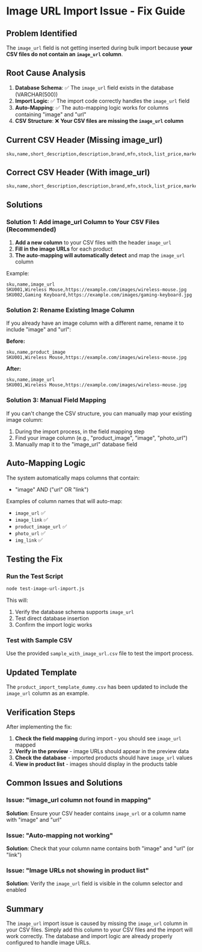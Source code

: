 # Image URL Import Issue - Fix Guide

## Problem Identified

The `image_url` field is not getting inserted during bulk import because **your CSV files do not contain an `image_url` column**.

## Root Cause Analysis

1. **Database Schema**: ✅ The `image_url` field exists in the database (VARCHAR(500))
2. **Import Logic**: ✅ The import code correctly handles the `image_url` field
3. **Auto-Mapping**: ✅ The auto-mapping logic works for columns containing "image" and "url"
4. **CSV Structure**: ❌ **Your CSV files are missing the `image_url` column**

## Current CSV Header (Missing image_url)
```
sku,name,short_description,description,brand,mfn,stock,list_price,market_price,vendor_cost,special_price,weight,length,width,height,google_category,vendor_category,store_category,vendor_subcategory_1,vendor_subcategory_2,vendor_subcategory_3,vendor_subcategory_4,store_subcategory_1,store_subcategory_2,store_subcategory_3,store_subcategory_4,published,featured,visibility,vendor_id,meta_title,meta_description,meta_keywords
```

## Correct CSV Header (With image_url)
```
sku,name,short_description,description,brand,mfn,stock,list_price,market_price,vendor_cost,special_price,weight,length,width,height,google_category,vendor_category,store_category,vendor_subcategory_1,vendor_subcategory_2,vendor_subcategory_3,vendor_subcategory_4,store_subcategory_1,store_subcategory_2,store_subcategory_3,store_subcategory_4,published,featured,visibility,vendor_id,meta_title,meta_description,meta_keywords,image_url
```

## Solutions

### Solution 1: Add image_url Column to Your CSV Files (Recommended)

1. **Add a new column** to your CSV files with the header `image_url`
2. **Fill in the image URLs** for each product
3. **The auto-mapping will automatically detect** and map the `image_url` column

Example:
```csv
sku,name,image_url
SKU001,Wireless Mouse,https://example.com/images/wireless-mouse.jpg
SKU002,Gaming Keyboard,https://example.com/images/gaming-keyboard.jpg
```

### Solution 2: Rename Existing Image Column

If you already have an image column with a different name, rename it to include "image" and "url":

**Before:**
```csv
sku,name,product_image
SKU001,Wireless Mouse,https://example.com/images/wireless-mouse.jpg
```

**After:**
```csv
sku,name,image_url
SKU001,Wireless Mouse,https://example.com/images/wireless-mouse.jpg
```

### Solution 3: Manual Field Mapping

If you can't change the CSV structure, you can manually map your existing image column:

1. During the import process, in the field mapping step
2. Find your image column (e.g., "product_image", "image", "photo_url")
3. Manually map it to the "image_url" database field

## Auto-Mapping Logic

The system automatically maps columns that contain:
- "image" AND ("url" OR "link")

Examples of column names that will auto-map:
- `image_url` ✅
- `image_link` ✅
- `product_image_url` ✅
- `photo_url` ✅
- `img_link` ✅

## Testing the Fix

### Run the Test Script
```bash
node test-image-url-import.js
```

This will:
1. Verify the database schema supports `image_url`
2. Test direct database insertion
3. Confirm the import logic works

### Test with Sample CSV
Use the provided `sample_with_image_url.csv` file to test the import process.

## Updated Template

The `product_import_template_dummy.csv` has been updated to include the `image_url` column as an example.

## Verification Steps

After implementing the fix:

1. **Check the field mapping** during import - you should see `image_url` mapped
2. **Verify in the preview** - image URLs should appear in the preview data
3. **Check the database** - imported products should have `image_url` values
4. **View in product list** - images should display in the products table

## Common Issues and Solutions

### Issue: "image_url column not found in mapping"
**Solution**: Ensure your CSV header contains `image_url` or a column name with "image" and "url"

### Issue: "Auto-mapping not working"
**Solution**: Check that your column name contains both "image" and "url" (or "link")

### Issue: "Image URLs not showing in product list"
**Solution**: Verify the `image_url` field is visible in the column selector and enabled

## Summary

The `image_url` import issue is caused by missing the `image_url` column in your CSV files. Simply add this column to your CSV files and the import will work correctly. The database and import logic are already properly configured to handle image URLs.
